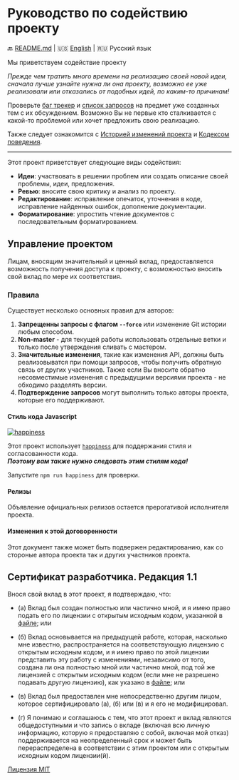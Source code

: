 # Руководство по содействию проекту

:back: [README.md](./README-RU.md)
|
:us: [English](./CONTRIBUTING.md)
|
:ru: Русский язык

Мы приветствуем содействие проекту

*Прежде чем тратить много времени на реализацию своей новой идеи, сначала лучше узнайте нужна ли она проекту, возможно ее уже реализовали или отказались от подобных идей, по каким-то причинам!*

Проверьте [баг трекер](https://github.com/dutchenkoOleg/sort-css-media-queries/issues) и [список запросов](https://github.com/dutchenkoOleg/sort-css-media-queries/pulls) на предмет уже созданных тем с их обсуждением. Возможно Вы не первые кто сталкивается с какой-то проблемой или хочет предложить свою реализацию.

Также следует ознакомится с [Историей изменений проекта](./CHANGELOG-RU.md) и [Кодексом поведения](./CODE_OF_CONDUCT-RU.md).

---

Этот проект приветствует следующие виды содействия:

- **Идеи**: участвовать в решении проблем или создать описание своей проблемы, идеи, предложения.
- **Ревью**: вносите свою критику и анализ по проекту.
- **Редактирование**: исправление опечаток, уточнения в коде, исправление найденных ошибок, дополнение документации.
- **Форматирование**: упростить чтение документов с последовательным форматированием.

## Управление проектом

Лицам, вносящим значительный и ценный вклад, предоставляется возможность получения доступа к проекту, с возможностью вносить свой вклад по мере их соответствия.

### Правила

Существует несколько основных правил для авторов:

1. **Запрещенны запросы с флагом `--force`** или изменение Git истории любым способом.
2. **Non-master** - для текущей работы использовать отдельные ветки и только после утверждения сливать с мастером.
3. **Значительные изменения**, такие как изменения API, должны быть реализовыватся при помощи запросов, чтобы получить обратную связь от других участников. Также если Вы вносите обратно несовместимые изменения с предыдущими версиями проекта - не обходимо разделять версии.
4. **Подтверждение запросов** могут выполнить только авторы проекта, которые его поддерживают.

#### Стиль кода Javascript

[![happiness][happiness-image]][happiness-url]

Этот проект использует [`happiness`][happiness-url] для поддержания стиля и согласованности кода.  
 ***Поэтому вам также нужно следовать этим стилям кода!*** 
 
Запустите `npm run happiness` для проверки.

[happiness-image]: https://cdn.rawgit.com/JedWatson/happiness/master/badge.svg
[happiness-url]: https://github.com/JedWatson/happiness

#### Релизы

Объявление официальных релизов остается прерогативой исполнителя проекта.

#### Изменения к этой договоренности

Этот документ также может быть подвержен редактированию, как со стороные автора проекта так и других участников проекта.

## Сертификат разработчика. Редакция 1.1

Внося свой вклад в этот проект, я подтверждаю, что:

- (а) Вклад был создан полностью или частично мной, и я имею право подать его по лицензии с открытым исходным кодом, указанной в [файле][license-url]; или

- (б) Вклад основывается на предыдущей работе, которая, насколько мне известно, распространяется на соответствующую лицензию с открытым исходным кодом, и я имею право по этой лицензии представить эту работу с изменениями, независимо от того, создана ли она  полностью мной или частично мной, под той же лицензией с открытым исходным кодом (если мне не разрешено подавать другую лицензию), как указано в [файле][license-url]; или

- (в) Вклад был предоставлен мне непосредственно другим лицом, которое сертифицировало
  (а), (б) или (в) и я его не модифицировал.

- (г) Я понимаю и соглашаюсь с тем, что этот проект и вклад являются общедоступными и что запись о вкладе (включая всю личную информацию, которую я предоставляю с собой, включая мой отказ) поддерживается на неопределенный срок и может быть перераспределена в соответствии с этим проектом или с открытым исходным кодом лицензии(й).

[Лицензия MIT][license-url]

[license-url]: ./LICENSE
